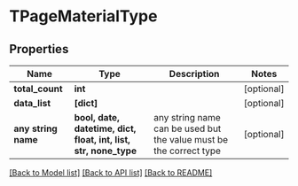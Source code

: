 # TPageMaterialType


## Properties
Name | Type | Description | Notes
------------ | ------------- | ------------- | -------------
**total_count** | **int** |  | [optional] 
**data_list** | **[dict]** |  | [optional] 
**any string name** | **bool, date, datetime, dict, float, int, list, str, none_type** | any string name can be used but the value must be the correct type | [optional]

[[Back to Model list]](../README.md#documentation-for-models) [[Back to API list]](../README.md#documentation-for-api-endpoints) [[Back to README]](../README.md)


